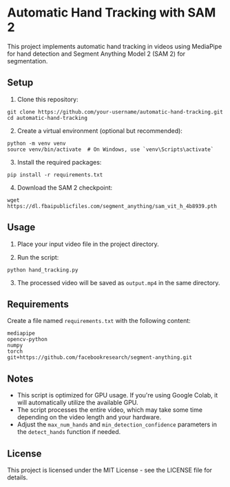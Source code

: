 # Automatic Hand Tracking with SAM 2

This project implements automatic hand tracking in videos using MediaPipe for hand detection and Segment Anything Model 2 (SAM 2) for segmentation.

## Setup

1. Clone this repository:
```
git clone https://github.com/your-username/automatic-hand-tracking.git
cd automatic-hand-tracking
```

2. Create a virtual environment (optional but recommended):
```
python -m venv venv
source venv/bin/activate  # On Windows, use `venv\Scripts\activate`
```

3. Install the required packages:
```
pip install -r requirements.txt
```

4. Download the SAM 2 checkpoint:
```
wget https://dl.fbaipublicfiles.com/segment_anything/sam_vit_h_4b8939.pth
```

## Usage

1. Place your input video file in the project directory.

2. Run the script:
```
python hand_tracking.py
```

3. The processed video will be saved as `output.mp4` in the same directory.

## Requirements

Create a file named `requirements.txt` with the following content:

```
mediapipe
opencv-python
numpy
torch
git+https://github.com/facebookresearch/segment-anything.git
```

## Notes

- This script is optimized for GPU usage. If you're using Google Colab, it will automatically utilize the available GPU.
- The script processes the entire video, which may take some time depending on the video length and your hardware.
- Adjust the `max_num_hands` and `min_detection_confidence` parameters in the `detect_hands` function if needed.

## License

This project is licensed under the MIT License - see the LICENSE file for details.

